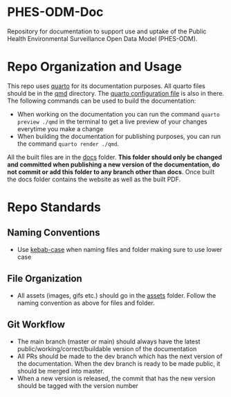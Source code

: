 # PHES-ODM-Doc

Repository for documentation to support use and uptake of the Public Health Environmental Surveillance Open Data Model (PHES-ODM).

# Repo Organization and Usage

This repo uses [quarto](https://quarto.org/) for its documentation purposes. All quarto files should be in the [qmd](./qmd) directory. The [quarto configuration file](./qmd/_quarto.yml) is also in there. The following commands can be used to build the documentation:

* When working on the documentation you can run the command `quarto preview ./qmd` in the terminal to get a live preview of your changes everytime you make a change
* When building the documentation for publishing purposes, you can run the command `quarto render ./qmd`.

All the built files are in the [docs](./docs) folder. **This folder should only be changed and committed when publishing a new version of the documentation, do not commit or add this folder to any branch other than docs**. Once built the docs folder contains the website as well as the built PDF.

# Repo Standards

## Naming Conventions

* Use [kebab-case](https://www.theserverside.com/definition/Kebab-case#:~:text=Kebab%20case%20%2D%2D%20or%20kebab,properly%20convey%20a%20resource's%20meaning.) when naming files and folder making sure to use lower case

## File Organization

* All assets (images, gifs etc.) should go in the [assets](./assets) folder. Follow the naming convention as above for files and folder.

## Git Workflow

* The main branch (master or main) should always have the latest public/working/correct/buildable version of the documentation
* All PRs should be made to the dev branch which has the next version of the documentation. When the dev branch is ready to be made public, it should be merged into master.
* When a new version is released, the commit that has the new version should be tagged with the version number